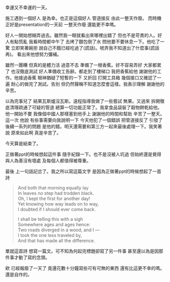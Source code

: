 幸運又不幸運的一天。

施工遇到一個好人 是為幸。也正是這個好人 管道接反 由此一整天作廢。
而時機正好是presentation的一天前 一整天作廢 還能更不幸嗎。

好人一開始想糊弄過去。雖然我一眼就看出來哪裡出錯了 但也不是苛責的人。好人有點慌亂 我看時間都中午了 去烤了麵包倒了水 問他要不要休息一下。他吃了一驚 立即笑著婉拒 說自己不餓已經吃過了(謊話)。唬弄我不知道出了什麼事(謊話再)。 看出來他想努力彌補。

雖然一團糟 但真的是體力活 過意不去 準備了一根香蕉。好不容易弄好 大家都累了 也沒徹底測試 好人準備收工告辭。都走到了樓梯口 我把香蕉給他 謝謝他的工作。他接過香蕉 眼神猶疑了短暫的一下 又折回 打開工具箱 幾個接口又確認了一遍 耐心的做完了測試。告別 但仍然聲稱不知道怎麼會這樣。我表示理解 謝謝他的辛苦。

以為完事兒了 結果瓦斯爐沒瓦斯。遠程指導我做了一些嘗試 無果。又過來 拆開徹底清理疏通了可疑的管道 總算一切功能正常了。我拿食品袋裝了穀物餅乾給他。他一開始不要 我像個中國人那樣塞到他手上 謝謝他的時間和幫助 辛苦了一整天。這一次 他說 有些事需要向我說明一下 今天他犯了一個錯誤 把管道接反了 引發了後續一系列的問題 是他的錯。明天還需要和第三方一起來最後處理一下。我笑著說 原來如此啊 真是辛苦了。

今天算是結束了。

正做著ppt的時候想起這件事 隨手紀錄一下。也不是沒被人坑過 但始終還是覺得 與人為善沒有壞處 及每個人都值得被尊重。

最後 上一句話記岔了。我之所以寫這篇文字 是因為正做著ppt的時候想起了一首詩
> And both that morning equally lay  
> In leaves no step had trodden black.  
> Oh, I kept the first for another day!  
> Yet knowing how way leads on to way,  
> I doubted if I should ever come back.
> 
> I shall be telling this with a sigh  
> Somewhere ages and ages hence:  
> Two roads diverged in a wood, and I —  
> I took the one less traveled by,  
> And that has made all the difference.

單就這首詩 想寫一篇文。可不知為何起完標題卻寫了另一件事 甚至還以為是因那件事才動了寫的念頭。

欸 已經報廢了一天了 竟還花數十分鐘寫些可有可無的東西 還有比這更不幸的嗎。還是自作的。
